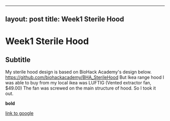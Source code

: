 
---
layout: post
title: Week1 Sterile Hood
---

# Week1 Sterile Hood

## Subtitle

My sterile hood design is based on BioHack Academy's design below.
https://github.com/biohackacademy/BHA_SterileHood
But Ikea range hood I was able to buy from my local ikea was LUFTIG (Vented extractor fan, $49.00)
The fan was screwed on the main structure of hood. So I took it out.

**bold**

[link to google](www.google.com)

